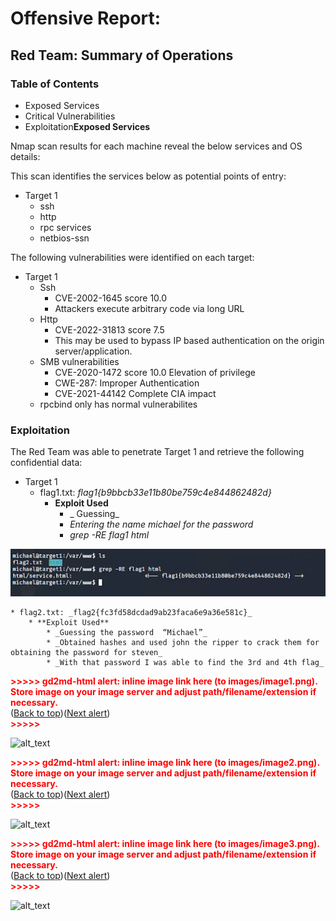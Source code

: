 # **Offensive Report:**


## **Red Team: Summary of Operations**


### **Table of Contents**



* Exposed Services
* Critical Vulnerabilities
* Exploitation**Exposed Services**

Nmap scan results for each machine reveal the below services and OS details:

This scan identifies the services below as potential points of entry:



* Target 1
    * ssh
    * http
    * rpc services
    * netbios-ssn

The following vulnerabilities were identified on each target:



* Target 1
    * Ssh
        * CVE-2002-1645 score 10.0
        * Attackers execute arbitrary code via long URL
    * Http 
        * CVE-2022-31813 score 7.5
        * This may be used to bypass IP based authentication on the origin server/application.
    * SMB vulnerabilities
        * CVE-2020-1472 score 10.0 Elevation of privilege
        * CWE-287: Improper Authentication
        * CVE-2021-44142 Complete CIA impact
    * rpcbind only has normal vulnerabilites


### **Exploitation**

The Red Team was able to penetrate Target 1 and retrieve the following confidential data:



* Target 1
    * flag1.txt: _flag1{b9bbcb33e11b80be759c4e844862482d}_
        * **Exploit Used**
            * _ Guessing_
            * _Entering the name michael for the password_
            * _grep -RE flag1 html_

![alt_text](Images/flag1.png "Flag1 code")

    * flag2.txt: _flag2{fc3fd58dcdad9ab23faca6e9a36e581c}_
        * **Exploit Used**
            * _Guessing the password  “Michael”_
            * _Obtained hashes and used john the ripper to crack them for obtaining the password for steven_
            * _With that password I was able to find the 3rd and 4th flag_



<p id="gdcalert1" ><span style="color: red; font-weight: bold">>>>>>  gd2md-html alert: inline image link here (to images/image1.png). Store image on your image server and adjust path/filename/extension if necessary. </span><br>(<a href="#">Back to top</a>)(<a href="#gdcalert2">Next alert</a>)<br><span style="color: red; font-weight: bold">>>>>> </span></p>


![alt_text](images/image1.png "image_tooltip")




<p id="gdcalert2" ><span style="color: red; font-weight: bold">>>>>>  gd2md-html alert: inline image link here (to images/image2.png). Store image on your image server and adjust path/filename/extension if necessary. </span><br>(<a href="#">Back to top</a>)(<a href="#gdcalert3">Next alert</a>)<br><span style="color: red; font-weight: bold">>>>>> </span></p>


![alt_text](images/image2.png "image_tooltip")




<p id="gdcalert3" ><span style="color: red; font-weight: bold">>>>>>  gd2md-html alert: inline image link here (to images/image3.png). Store image on your image server and adjust path/filename/extension if necessary. </span><br>(<a href="#">Back to top</a>)(<a href="#gdcalert4">Next alert</a>)<br><span style="color: red; font-weight: bold">>>>>> </span></p>


![alt_text](images/image3.png "image_tooltip")

